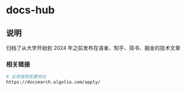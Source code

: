 # docs-hub

## 说明
归档了从大学开始到 2024 年之前发布在语雀、知乎、简书、掘金的技术文章

### 相关链接
```bash
# 全局搜索配置地址
https://docsearch.algolia.com/apply/
```
